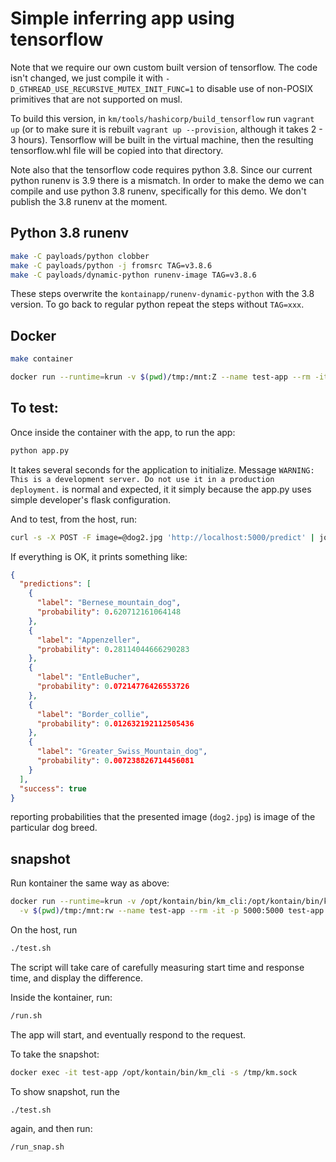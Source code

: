 # Simple inferring app using tensorflow

Note that we require our own custom built version of tensorflow.
The code isn't changed, we just compile it with `-D_GTHREAD_USE_RECURSIVE_MUTEX_INIT_FUNC=1`
to disable use of non-POSIX primitives that are not supported on musl.

To build this version, in `km/tools/hashicorp/build_tensorflow` run `vagrant up`
(or to make sure it is rebuilt `vagrant up --provision`, although it takes 2 - 3 hours).
Tensorflow will be built in the virtual machine,
then the resulting tensorflow<something>.whl file will be copied into that directory.

Note also that the tensorflow code requires python 3.8.
Since our current python runenv is 3.9 there is a mismatch.
In order to make the demo we can compile and use python 3.8 runenv, specifically for this demo.
We don't publish the 3.8 runenv at the moment.

## Python 3.8 runenv

```bash
make -C payloads/python clobber
make -C payloads/python -j fromsrc TAG=v3.8.6
make -C payloads/dynamic-python runenv-image TAG=v3.8.6
```

These steps overwrite the `kontainapp/runenv-dynamic-python` with the 3.8 version.
To go back to regular python repeat the steps without `TAG=xxx`.

## Docker

```bash
make container
```

```bash
docker run --runtime=krun -v $(pwd)/tmp:/mnt:Z --name test-app --rm -it -p 5000:5000 test-app /bin/sh
```

## To test:

Once inside the container with the app, to run the app:

```bash
python app.py
```

It takes several seconds for the application to initialize.
Message `WARNING: This is a development server. Do not use it in a production deployment.` is normal and expected,
it it simply because the app.py uses simple developer's flask configuration.

And to test, from the host, run:

```bash
curl -s -X POST -F image=@dog2.jpg 'http://localhost:5000/predict' | jq .
```

If everything is OK, it prints something like:

```json
{
  "predictions": [
    {
      "label": "Bernese_mountain_dog",
      "probability": 0.620712161064148
    },
    {
      "label": "Appenzeller",
      "probability": 0.28114044666290283
    },
    {
      "label": "EntleBucher",
      "probability": 0.07214776426553726
    },
    {
      "label": "Border_collie",
      "probability": 0.012632192112505436
    },
    {
      "label": "Greater_Swiss_Mountain_dog",
      "probability": 0.007238826714456081
    }
  ],
  "success": true
}
```

reporting probabilities that the presented image (`dog2.jpg`) is image of the particular dog breed.

## snapshot

Run kontainer the same way as above:

```bash
docker run --runtime=krun -v /opt/kontain/bin/km_cli:/opt/kontain/bin/km_cli \
  -v $(pwd)/tmp:/mnt:rw --name test-app --rm -it -p 5000:5000 test-app /bin/sh
```

On the host, run

```bash
./test.sh
```

The script will take care of carefully measuring start time and response time, and display the difference.

Inside the kontainer, run:

```bash
/run.sh
```

The app will start, and eventually respond to the request.

To take the snapshot:

```bash
docker exec -it test-app /opt/kontain/bin/km_cli -s /tmp/km.sock
```

To show snapshot, run the

```bash
./test.sh
```

again, and then run:

```bash
/run_snap.sh
```
